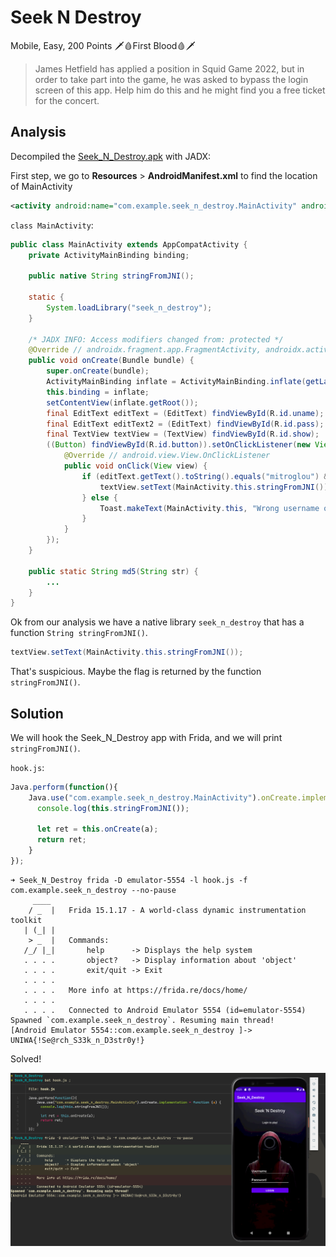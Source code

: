 # Seek N Destroy 

Mobile, Easy, 200 Points 🗡️🩸First Blood🩸🗡️

> James Hetfield has applied a position in Squid Game 2022, but in order to take part into the game, he was asked to bypass the login screen of this app. Help him do this and he might find you a free ticket for the concert. 

## Analysis

Decompiled the [Seek_N_Destroy.apk](Seek_N_Destroy.apk) with JADX:

First step, we go to **Resources** > **AndroidManifest.xml** to find the location of MainActivity

```xml
<activity android:name="com.example.seek_n_destroy.MainActivity" android:exported="true">
```

`class MainActivity`:
```java
public class MainActivity extends AppCompatActivity {
    private ActivityMainBinding binding;

    public native String stringFromJNI();

    static {
        System.loadLibrary("seek_n_destroy");
    }

    /* JADX INFO: Access modifiers changed from: protected */
    @Override // androidx.fragment.app.FragmentActivity, androidx.activity.ComponentActivity, androidx.core.app.ComponentActivity, android.app.Activity
    public void onCreate(Bundle bundle) {
        super.onCreate(bundle);
        ActivityMainBinding inflate = ActivityMainBinding.inflate(getLayoutInflater());
        this.binding = inflate;
        setContentView(inflate.getRoot());
        final EditText editText = (EditText) findViewById(R.id.uname);
        final EditText editText2 = (EditText) findViewById(R.id.pass);
        final TextView textView = (TextView) findViewById(R.id.show);
        ((Button) findViewById(R.id.button)).setOnClickListener(new View.OnClickListener() { // from class: com.example.seek_n_destroy.MainActivity.1
            @Override // android.view.View.OnClickListener
            public void onClick(View view) {
                if (editText.getText().toString().equals("mitroglou") && MainActivity.md5(editText2.getText().toString()).equals("15eca8868ab1ae1828fff6bb7cf4b")) {
                    textView.setText(MainActivity.this.stringFromJNI());
                } else {
                    Toast.makeText(MainActivity.this, "Wrong username or password!", 1).show();
                }
            }
        });
    }

    public static String md5(String str) {
        ...
    }
}
```

Ok from our analysis we have a native library `seek_n_destroy` that has a function `String stringFromJNI()`.

```java
textView.setText(MainActivity.this.stringFromJNI());
```

That's suspicious. Maybe the flag is returned by the function `stringFromJNI()`.


## Solution

We will hook the Seek_N_Destroy app with Frida, and we will print `stringFromJNI()`.

`hook.js`:
```js
Java.perform(function(){
    Java.use("com.example.seek_n_destroy.MainActivity").onCreate.implementation = function (a) {
      console.log(this.stringFromJNI());

      let ret = this.onCreate(a);
      return ret;
    }
});
```

```console
➜ Seek_N_Destroy frida -D emulator-5554 -l hook.js -f com.example.seek_n_destroy --no-pause
     ____
    / _  |   Frida 15.1.17 - A world-class dynamic instrumentation toolkit
   | (_| |
    > _  |   Commands:
   /_/ |_|       help      -> Displays the help system
   . . . .       object?   -> Display information about 'object'
   . . . .       exit/quit -> Exit
   . . . .
   . . . .   More info at https://frida.re/docs/home/
   . . . .
   . . . .   Connected to Android Emulator 5554 (id=emulator-5554)
Spawned `com.example.seek_n_destroy`. Resuming main thread!             
[Android Emulator 5554::com.example.seek_n_destroy ]-> UNIWA{!Se@rch_S33k_n_D3str0y!}
```

Solved!

![Runtime Screenshot](img/runtime.png)